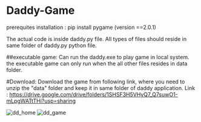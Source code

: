 # Daddy-Game

prerequites installation :
pip install pygame  (version ==2.0.1)

The actual code is inside daddy.py file.
All types of files should reside in same folder of daddy.py python file.

##executable game:
Can run the daddy.exe to play game in local system.
the executable game can only run when the all other files resides in data folder.

#Download:
Download the game from following link, where you need to unzip the "data" folder and keep it in same folder of daddy application.
Link : https://drive.google.com/drive/folders/1SHSF3H5VHyQ7_Q7suwO1-mLpgWATtTHi?usp=sharing

![dd_home](https://github.com/UppadaBhaskar/Daddy-Game/assets/118506768/372e3767-a678-4f05-aad7-ed021a4b7ce3)
![dd_game](https://github.com/UppadaBhaskar/Daddy-Game/assets/118506768/05024408-2454-41c1-a8fe-99f692233df6)
